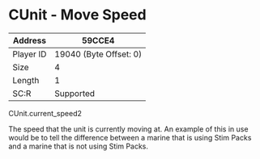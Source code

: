 
#  CUnit - Move Speed
Address   | 59CCE4
----------|-------------
Player ID | 19040 (Byte Offset: 0)
Size 	  | 4
Length 	  | 1
SC:R      | Supported

CUnit.current_speed2

The speed that the unit is currently moving at. An example of this in use would be to tell the difference between a marine that is using Stim Packs and a marine that is not using Stim Packs.
